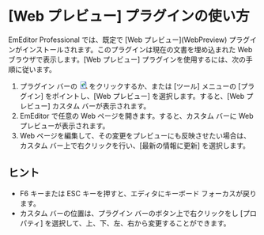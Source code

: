 # \[Web プレビュー\] プラグインの使い方

EmEditor Professional では、既定で \[Web プレビュー\](WebPreview) プラグインがインストールされます。このプラグインは現在の文書を埋め込まれた Web ブラウザで表示します。\[Web プレビュー\] プラグインを使用するには、次の手順に従います。

1. プラグイン バーの ![Web プレビュー](../../images/plugin_webpreview.png) をクリックするか、または \[ツール\] メニューの \[プラグイン\] をポイントし、\[Web プレビュー\] を選択します。すると、\[Web プレビュー\] カスタム バーが表示されます。
2. EmEditor で任意の Web ページを開きます。すると、カスタム バーに Web プレビューが表示されます。
3. Web ページを編集して、その変更をプレビューにも反映させたい場合は、カスタム バー上で右クリックを行い、\[最新の情報に更新\] を選択します。

## ヒント

- F6 キーまたは ESC キーを押すと、エディタにキーボード フォーカスが戻ります。
- カスタム バーの位置は、プラグイン バーのボタン上で右クリックをし \[プロパティ\] を選択して、上、下、左、右から変更することができます。
